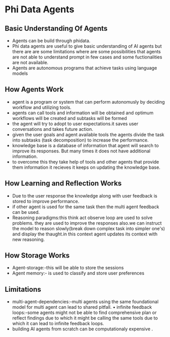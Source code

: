 # Phi Data Agents

## Basic Understanding Of Agents
- Agents can be build through phidata.
- Phi data agents are useful to give basic understanding of AI agents but there are are some limitations where are some possibilities that agents are not able to understand prompt in few cases and some fuctionalities are not available.
- Agents are autonomous programs that achieve tasks using language models

## How Agents Work
- agent is a program or system that can perform autonomusly by deciding workflow and utilizing tools.
- agents can call tools and information will be obtained  and optimum workflows will be created and subtasks will be formed
- the agent will try to adopt to user expectations.it saves user conversations and takes future action.
- given the user goals and agent available tools the agents divide the task into subtasks (task decomposition) to increase the performance.
- knowledge base is a database of information that agent will search to improve its responses. But many times it does not have additional information. 
- to overcome  this they take help of tools  and  other agents  that provide  them information it recieves it keeps on updating the knowledge base.

## How Learning and Reflection Works
- Due to the user response the knowledge along with user feedback is stored to improve performance.
- if other agent is used for the same task then the multi agent feedback can be used.
- Reasoning paradigms:this think act observe loop are used to solve problems. they are used to improve the responses also.we can instruct the model to reason slowly(break down complex task into simpler one's) and display the thaught.in this context agent updates its context with new reasoning.

## How Storage Works
- Agent-storage:-this will be able to store the sessions
- Agent memory:- is used to classify and store user preferences

## Limitations
- multi-agent-dependencies:-multi agents using the same  foundational model for 
multi agent can lead to shared pitfall.
 • infinite feedback loops:-some agents might not be able to find comprehensive 
plan or reflect findings  due to which it might be calling the same tools due to which it can lead to infinite feedback loops.
- building AI agents from scratch can be computationaly expensive .



